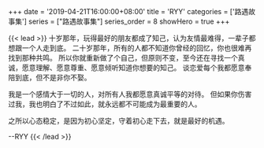 +++
date = '2019-04-21T16:00:00+08:00'
title = 'RYY'
categories = ['路遇故事集']
series = ["路遇故事集"]
series_order = 8
showHero = true
+++

{{< lead >}}
十岁那年，玩得最好的朋友都成了知己，认为友情最难得，一辈子都想跟一个人走到底。
二十岁那年，所有的人都不知道你曾经的回忆，你也很难再找到那种共鸣。
所以你就重新做了个自己，但原则不变，至今还在寻找一个真诚，愿意理解、愿意尊重、愿意倾听知道你想要的知己。
谈恋爱每个我都愿意奉陪到底，但不是非你不娶。

我是一个感情大于一切的人，对所有人我都愿意真诚平等的对待。
但如果你伤害过我，我也明白了不过如此，就永远都不可能成为最重要的人。

之所以心态稳定，是因为初心坚定，守着初心走下去，就是最好的机遇。

--RYY
{{< /lead >}}